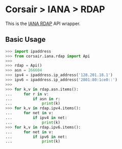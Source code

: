 # Corsair > IANA > RDAP
This is the [IANA RDAP](https://data.iana.org/rdap/) API wrapper.


## Basic Usage

```python
>>> import ipaddress
>>> from corsair.iana.rdap import Api
>>>
>>> rdap = Api()
>>> asn = 266604
>>> ipv4 = ipaddress.ip_address('128.201.18.1')
>>> ipv6 = ipaddress.ip_address('2801:80:1ce0::')
>>>
>>> for k,v in rdap.asn.items():
...     for r in v:
...         if asn in r:
...             print(k)
>>> for k,v in rdap.ipv4.items():
...     for net in v:
...         if ipv4 in net:
...             print(k)
>>> for k,v in rdap.ipv6.items():
...     for net in v:
...         if ipv6 in net:
...             print(k)
```
